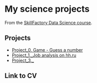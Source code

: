 # My science projects

From the [SkillFactory Data Science course](hhtp://skillfactory.ru/data-scientist).

## Projects

* [Project_0. Game - Guess a number](https://github.com/maxix63/sf_data_science/tree/main/Project_0)
* [Project_1._Job analysis on hh.ru](https://github.com/maxix63/sf_data_science/tree/main/Project_1)
* [Project_3._](_)

## Link to CV
    